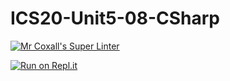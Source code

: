 # ICS20-Unit5-08-CSharp

[![Mr Coxall's Super Linter](https://github.com/Lucas-Tyman/ICS20-Unit5-08-CSharp/workflows/Mr%20Coxall's%20Super%20Linter/badge.svg)](https://github.com/Lucas-Tyman/ICS20-Unit5-08-CSharp/actions)

[![Run on Repl.it](https://repl.it/badge/github/Lucas-Tyman/ICS20-Unit5-08-CSharp)](https://repl.it/github/Lucas-Tyman/ICS20-Unit5-08-CSharp)
